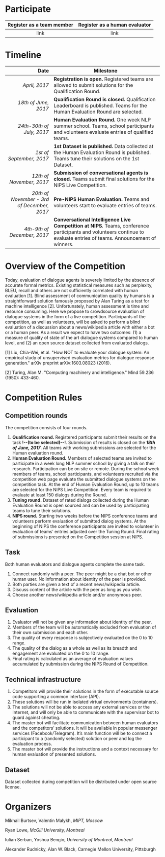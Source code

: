 # Participate

Register as a team member | Register as a human evaluator
:---: | :---:
link | link


# Timeline

Date | Milestone
---: | ---
_April, 2017_ | **Registration is open.** Registered teams are allowed to submit solutions for the Qualification Round. 
_18th of June, 2017_ | **Qualification Round is closed.** Qualification Leaderboard is published. Teams for the Human Evaluation Round are selected.
_24th-30th of July, 2017_ | **Human Evaluation Round.** One week NLP summer school. Teams, school participants and volunteers evaluate entries of qualified teams.
_1st of September, 2017_ | **1st Dataset is published.** Data collected at the Human Evaluation Round is published. Teams tune their solutions on the 1st Dataset.
_12th of November, 2017_ | **Submission of conversational agents is closed.** Teams submit final solutions for the NIPS Live Competition.
_20th of November - 3rd of December, 2017_ | **Pre-NIPS Human Evaluation.** Teams and volunteers start to evaluate entries of teams.
_4th-9th of December, 2017_ | **Conversational Intelligence Live Competition at NIPS.** Teams, conference participants and volunteers continue to evaluate entries of teams. Announcement of winners. 

# Overview of the Competition

Today, evaluation of dialogue agents is severely limited by the absence of accurate formal metrics. Existing statistical measures such as perplexity, BLEU, recall and others are not sufficiently correlated with human evaluation [1]. Blind assessment of communication quality by humans is a straightforward solution famously proposed by Alan Turing as a test for machine intelligence [2]. Unfortunately, human assessment is time and resource consuming. Here we propose to crowdsource evaluation of dialogue systems in the form of a live competition. Participants of the competition, as well as volunteers, will be asked to perform a blind evaluation of a discussion about a news/wikipedia article with either a bot or a human peer. As a result we expect to have two outcomes: (1) a measure of quality of state of the art dialogue systems compared to human level, and (2) an open source dataset collected from evaluated dialogs.

[1] Liu, Chia-Wei, et al. "How NOT to evaluate your dialogue system: An empirical study of unsupervised evaluation metrics for dialogue response generation." arXiv preprint arXiv:1603.08023 (2016).

[2] Turing, Alan M. "Computing machinery and intelligence." Mind 59.236 (1950): 433-460.

# Competition Rules

## Competition rounds

The competition consists of four rounds.

1. **Qualification round.** Registered participants submit their results on the task **!--(to be selected)--!**. Submission of results is closed on the **_18th of June, 2017_**. All teams with working submissions are selected for the Human evaluation round.
2. **Human Evaluation Round.** Members of selected teams are invited to participate in a week long NLP summer school by giving a talk on their research. Participation can be on site or remote. During the school week members of teams, school participants, and volunteers recruited via the competition web page evaluate the submitted dialogue systems on the competition task. At the end of Human Evaluation Round, up to 10 teams are selected for the NIPS Live Competition. Every team is required to evaluate at least 150 dialogs during the Round.
3. **Tuning round.** Dataset of rated dialogs collected during the Human Evaluation Round is open sourced and can be used by participating teams to tune their solutions.
4. **NIPS round.** Starting two weeks before the NIPS conference teams and volunteers perform evaluation of submitted dialog systems. At the beginning of NIPS the conference participants are invited to volunteer in evaluation of teams’ entries adjusted over the Tuning Round. Final rating of submissions is presented on the Competition session at NIPS.

## Task

Both human evaluators and dialogue agents complete the same task.

1. Connect randomly with a peer. The peer might be a chat bot or other human user. No information about identity of the peer is provided.
2. Both parties are given a text of a recent news/wikipedia article.
3. Discuss content of the article with the peer as long as you wish.
4. Choose another news/wikipedia article and/or anonymous peer.

## Evaluation

1. Evaluator will not be given any information about identity of the peer.
2. Members of the team will be automatically excluded from evaluation of their own submission and each other.
3. The quality of every response is subjectively evaluated on the 0 to 10 range.
4. The quality of the dialog as a whole as well as its breadth and engagement are evaluated on the 0 to 10 range.
5. Final rating is calculated as an average of evaluation values accumulated by submission during the NIPS Round of Competition.

## Technical infrastructure

1. Competitors will provide their solutions in the form of executable source code supporting a common interface (API).
2. These solutions will be run in isolated virtual environments (containers).
3. The solutions will not be able to access any external services or the Internet, and will only be able to communicate with the supervisor bot to guard against cheating.
4. The master bot will facilitate communication between human evaluators and the competitors’ solutions. It will be available in popular messenger services (Facebook/Telegram). It’s main function will be to connect a participant to a (randomly selected) solution or peer and log the evaluation process.
5. The master bot will provide the instructions and a context necessary for human evaluation of presented solutions.

## Dataset

Dataset collected during competition will be distributed under open source license.

# Organizers

Mikhail Burtsev, Valentin Malykh, _MIPT, Moscow_

Ryan Lowe, _McGill University, Montreal_

Iulian Serban, Yoshua Bengio, _University of Montreal, Montreal_

Alexander Rudnicky, Alan W. Black,  Carnegie Mellon University, Pittsburgh
